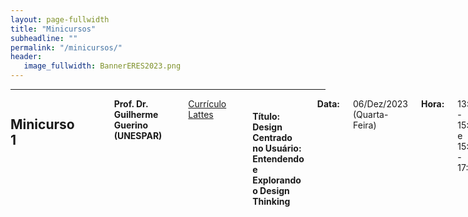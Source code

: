 ```yaml
---
layout: page-fullwidth
title: "Minicursos"
subheadline: ""
permalink: "/minicursos/"
header:
   image_fullwidth: BannerERES2023.png
---
```


<hr>

<div class="small-12 large-4  columns" >	

<div class="medium-16 columns" id="minicurso_1">
	<h2>Minicurso 1</h2>
    <img src="https://eres-sbc-br.github.io/eres2023/images/guerino.jpeg" alt="" align="center"><br>
    <b>Prof. Dr. Guilherme Guerino (UNESPAR)</b><br>		
	<a href="http://lattes.cnpq.br/1509833195572488" target="_blank">Currículo Lattes</a><br>		
	<h4>Título: Design Centrado no Usuário: Entendendo e Explorando o Design Thinking</h4>		
	<b>Data:</b> 06/Dez/2023 (Quarta-Feira) <br>
	<b>Hora:</b> 13:30 - 15:00 e 15:30 - 17:00<br>
	<br>
	<p><b>Resumo: </b>O minicurso é uma jornada exploradora pelo universo do Design Thinking, uma abordagem para a solução de problemas complexos e a geração de ideias criativas focadas no usuário. Neste minicurso, os participantes serão conduzidos pelas etapas fundamentais do Design Thinking, explorando técnicas de empatia, ideação e prototipagem. Ao longo de 3 horas de aprendizado prático e interativo, os alunos desenvolverão habilidades para identificar desafios, compreender as necessidades do usuário e criar soluções.</p>
	<br>
	<p><b>Bio: Guilherme Corredato Guerino é Doutor em Ciência da Computação pela UEM, professor da Universidade Estadual do Paraná e UX Researcher no Núcleo de Excelência em Tecnologias Sociais. Sua área de interesse é a Interação Humano-Computador (IHC), conduzindo pesquisas acadêmicas sobre o tópico há mais de 6 anos. Também possui interesse na aplicação prática de IHC na indústria de software, mais precisamente nos trabalhos envolvendo User eXperience (UX).</b></p>
</div>	


<div class="medium-16 columns" id="minicurso_2">
	<h2>Minicurso 2</h2>
      <img src="https://eres-sbc-br.github.io/eres2023/images/lilian.jpeg" alt="" align="center"><br>
      <b>Prof. Dra. Lilian Scatalon (UEM)</b><br>		
  <a href="http://lattes.cnpq.br/0476710385880829" target="_blank">Currículo Lattes</a><br>		
  <h4>Título: Teste de Software...</h4>		
  <b>Data:</b> 06/Dez/2023 (Quarta-Feira) <br>
  <b>Hora:</b> 13:30 - 15:00 e 15:30 - 17:00<br>
  <br>
  <p><b>Resumo: ....</b></p>
  <br>
  <p><b>Bio: ...</b></p>
</div>	



<div class="medium-16 columns" id="minicurso_3">
<h2>Minicurso 3</h2>
      <img src="https://eres-sbc-br.github.io/eres2023/images/nelson.jpeg" alt="" align="center"><br>
      <b>Prof. Dr. Nelson Tenório Jr. (UEM)</b><br>		
  <a href="" target="_blank">Currículo Lattes</a><br>		
  <h4>Título: DevOps</h4>		
  <b>Data:</b> 07/Dez/2023 (Quinta-Feira) <br>
  <b>Hora:</b> 13:30 - 15:00 e 15:30 - 17:00<br>
  <br>
  <p><b>Resumo:</b></p>
  <br>
  <p><b>Bio:</b></p>
</div>	
<p>&nbsp;</p>



<div class="medium-16 columns" id="minicurso_4">
	<h2>Minicurso 4</h2>
      <img src="https://eres-sbc-br.github.io/eres2023/images/semfoto.jpg" alt="" align="center"><br>
      <b>XXXxxxxxx</b><br>		
  <a href="" target="_blank">Currículo Lattes</a><br>		
  <h4>Título: </h4>		
  <b>Data:</b> 07/Dez/2023 (Quinta-Feira) <br>
  <b>Hora:</b> 13:30 - 15:00 e 15:30 - 17:00<br>
  <br>
  <p><b>Resumo:</b></p>
  <br>
  <p><b>Bio:</b></p>
</div>	
<p>&nbsp;</p>



<div class="medium-16 columns" id="minicurso_5">
<h2>Minicurso 5</h2>
      <img src="https://eres-sbc-br.github.io/eres2023/images/semfoto.jpg" alt="" align="center"><br>
      <b>XXXxxxxxx</b><br>		
  <a href="" target="_blank">Currículo Lattes</a><br>		
  <h4>Título: </h4>		
  <b>Data:</b> 08/Dez/2023 (Sexta-Feira) <br>
  <b>Hora:</b> 13:30 - 15:00 e 15:30 - 17:00<br>
  <br>
  <p><b>Resumo:</b></p>
  <br>
  <p><b>Bio:</b></p>
</div>	
<p>&nbsp;</p>



<div class="medium-16 columns" id="minicurso_6">
<h2>Minicurso 6</h2>
      <img src="https://eres-sbc-br.github.io/eres2023/images/semfoto.jpg" alt="" align="center"><br>
      <b>XXXxxxxxx</b><br>		
  <a href="" target="_blank">Currículo Lattes</a><br>		
  <h4>Título: </h4>		
  <b>Data:</b> 08/Dez/2023 (Sexta-Feira) <br>
  <b>Hora:</b> 13:30 - 15:00 e 15:30 - 17:00<br>
  <br>
  <p><b>Resumo:</b></p>
  <br>
  <p><b>Bio:</b></p>
</div>	
<p>&nbsp;</p>

</div>

<!--

	<div class="row t30" id="minicurso_2">
<h2>Minicurso 2</h2>
<div class="medium-16 columns">
      <img src="https://eres-sbc-br.github.io/eres2023/images/minicurso-cesar.png" alt="" align="center" style="height: 250px"><br>
      <b>Cesar Betoni</b><br>		
  <a href="https://lattes.cnpq.br/4299035159922781" target="_blank">Currículo Lattes</a><br>		
  <h4>Título: Princípios de design de experiência do usuário (UX Design)</h4>		
  <b>Data:</b> 18/Out/2022 (Terça-Feira) <br>
  <b>Hora:</b> 14:00 - 17:30 <br>
  <br>
  <p><b>Resumo:</b>O trabalho de UX Designer foca na construção de produtos através de um processo centrado na pessoa usuária, removendo fricções e melhorando fluxos para que a pessoa realize seus objetivos de forma intuitiva e eficiente. O objetivo será focar em processos de design para escala com boas práticas e facilidades para manutenção, aliado a uma prática de teste de usabilidade.</p>
  <br>
  <p><b>Bio:</b>Cesar Betoni é UX Designer no Farmácias APP - by Grupo SC, desenha interfaces desde 2014 e é bacharel em Artes Visuais - Multimídia pela UNOPAR - PR.</p>
</div>	
<p>&nbsp;</p>
	
		<div class="row t30" id="minicurso_3">
<h2>Minicurso 3</h2>
<div class="medium-16 columns">
      <img src="https://eres-sbc-br.github.io/eres2023/images/minicurso-veber.png" alt="" align="center"><br>
      <b>Filipe Guilherme Veber</b><br>				
  <h4>Título: Flutter: O que é, onde vive, o que come? + Show me the Code: Uma visão prática do Flutter e do Dart</h4>		
  <b>Data:</b> 19/Out/2022 (Quarta-Feira) <br>
  <b>Hora:</b> 14:00 - 17:30 <br>
  <br>
  <p><b>Resumo:</b>Flutter é um framework cross-platform criado pela Google que começou com a proposta de ser utilizado para desenvolvimento móvel. Hoje, com suporte para Web, Desktop e sistemas embarcados, conceitos como Responsividade e Adaptabilidade ganham ainda mais destaque e importância. Vamos ver como podemos unir estes conceitos e como rodar nosso app em várias plataformas utilizando o mesmo código base do Flutter.</p>
  <br>
  <p><b>Bio:</b>Desde 2013 trabalhando na área de TI, já atuei na parte de front-end, back-end, desktop e mobile. Atualmente trabalho na ZipDev, empresa que atua na área de outsourcing de profissionais LATAM para empresas do Canadá e Estados Unidos. Há alguns meses venho pegando gosto de desenvolver aplicativos móveis novamente, porém, dessa vez, utilizando o Flutter, tecnologia criada pela Google.</p>
</div>	
<p>&nbsp;</p>

			<div class="row t30" id="minicurso_4">
<h2>Minicurso 4</h2>
<div class="medium-16 columns">
      <img src="https://eres-sbc-br.github.io/eres2023/images/foto-raphael.jpg" alt="" align="center" style="height: 250px"><br>
      <b>Raphael Dias</b><br>		
	
  <h4>Título: Do código à produção: Desenvolvimento moderno orientado a uma plataforma ALM</h4>		
  <b>Data:</b> 20/Out/2022 (Quinta-Feira) <br>
  <b>Hora:</b> 14:00 - 17:30 <br>
  <br>
  <p><b>Resumo:</b>Neste treinamento, vamos conhecer como uma plataforma ALM apoia no desenvolvimento de um software, passando por todas as fases, desde a construção do código até a entrega em produção, de forma automatizada e com todo o rastreamento das tarefas que foram necessárias para a solução acontecer.</p>
  <br>
  <p><b>Bio:</b>Raphael Dias é formado em Análise e Desenvolvimento de Sistemas e pós graduado em Engenharia e Arquitetura de Software. Desenvolve software há mais de 15 anos, sempre focado nas melhores práticas de programação. Entusiasta de testes de software e orientação a objetos, hoje atua como Principal Software Architect da AMcom, apoiando os demais arquitetos em suas demandas, bem como contratações, treinamentos e soluções para os mais diversos clientes.</p>
</div>	
<p>&nbsp;</p>
	
				<div class="row t30" id="minicurso_5">
<h2>Minicurso 5</h2>
<div class="medium-16 columns">
      <img src="https://eres-sbc-br.github.io/eres2023/images/foto-luiz.jpeg" alt="" align="center"><br>
      <b>Luiz Antonio Santana da Silva </b><br>		
  <a href="http://lattes.cnpq.br/9951007059425516" target="_blank">Currículo Lattes</a><br>		
  <h4>Título: Desenvolvendo soluções usando low code com o X Platform</h4>		
  <b>Data:</b> 20/Out/2022 (Quinta-Feira) <br>
  <b>Hora:</b> 14:00 - 17:30 <br>
  <br>
  <p><b>Resumo:</b>Neste minicurso vamos mostrar como é possível desenvolver uma solução completa para automação de processos de negócio de forma integrada usando ferramentas low code de forma rápida e sem complexidade.</p>
  <br>
  <p><b>Bio:</b>Graduado em Ciência da Computação pela UNISUL, Pós-graduado em Gestão Empresarial, MBA Em Estratégias Cooperativas com ênfase em Negócios e Finanças. Certificações: TKP, SFPC, TEAM LEADER. Já atuou como desenvolver, analista de sistemas, Product Owner e Squad Leader. Atualmente ocupa o cargo de Coordenador de Tecnologia no time da Pesquisa e Arquitetura da Senior Sistemas.</p>
</div>	
<p>&nbsp;</p>


</div>
	
	
	
	

<!--
<div class="row t30" id="minitalk_1">
<h2>Mini-talk da Indústria 1 : Zallpy Digital</h2>

<div class="medium-16 columns">
      <img src="{{ site.urlimg }}mikael.png" alt="" align="center"><br>
      <b>Mikael Noramberg</b><br>      
  <a href="https://www.linkedin.com/in/mikaelnoremberg/" target="_blank">Linkedin</a><br>		
  <h4>Título: Transformação Digital na BMW</h4><br>		
  <b>Data:</b> 01/Dez/2021 (Quarta-Feira) <br>
  <b>Hora:</b> 20:30 - 21:00 <br>
  <br>
  <p><b>Resumo:</b> Como a BMW se posicionou para continuar inovando no mundo.</p>
  <br><br>
  <p><b>Bio:</b> Profissional com 16 anos de experiência em empresa multinacional com grandes projetos implementados na área de inovação, ferramentas ágeis e desenvolvimento de pessoas, melhorando o resultado dos negócios sempre com foco na gestão e desenvolvimento de talentos, e inclusão da diversidade nas organizações. Atualmente como Líder de Operações da Zallpy na BMW.</p>
  </div>
</div>


<div class="row t30" id="minitalk_2">
<h2>Mini-talk da Indústria 2 : IPM Sistemas</h2>

<div class="medium-16 columns">
      <img src="{{ site.urlimg }}marco-butzke.jpg" alt="" align="center"><br>
      <b>Marco Aurélio Butzke</b><br>
      Coordenador do Núcleo de Data Science - IPM Sistemas<br>
  <a href="https://www.linkedin.com/in/marco-aur%C3%A9lio-butzke-butzke-772b5a127/" target="_blank">Linkedin</a><br>		
  <h4>Título: IPM Sistemas:  A Engenharia de Software em um Ecossistema Data Science para Cidades Inteligentes</h4><br>		
  <b>Data:</b> 01/Dez/2021 (Quarta-Feira) <br>
  <b>Hora:</b> 21:00 - 21:30 <br>
  <br>
  <p><b>Resumo:</b> Em um mundo focado em smarts cities e com o desafio de avaliar as ferramentas adequadas para construir um ecossistema de data science para implantar soluções inteligentes, o núcleo de data science buscou encontrar alternativas viáveis para atender ao volume e variabilidade dos dados e gerar velocidade necessária para atender os cidadãos por meio dos sistemas da IPM. A criação do ecossistema para data science possibilita integrar informações inteligentes ao processo de negócio do ERP e se consolida como base para o uso de soluções IoT migrando de forma natural de um Big Data para um Data Lake. Neste contexto, os processos de Engenharia de Software são fundamentais para consolidar a base de conhecimento e aplicação de modelo de inteligência que servirão para auxiliar no processo de tomada de decisão dos gestores públicos.</p>
  <br><br>
  <p><b>Bio:</b> Atualmente coordena o núcleo de data science na área de pesquisa e tecnologia da IPM Sistemas e atua como professor no curso de sistemas de informação nas disciplinas de banco de dados e data science na Unidavi. Leciona em cursos de graduação desde 1997 com formação de doutorado na área de Administração na Univali em processos de tomada de decisão com publicações em eventos como EURAM e AOM e revista científica IJIL. Também é mestre na área de sistemas de informação pela UFSC.</p>
  </div>
</div>

<div class="row t30" id="minitalk_3">
<h2>Mini-talk da Indústria 3 : AmbevTech</h2>

<div class="medium-16 columns">
      <img src="{{ site.urlimg }}boccaletti.jpg" alt="" align="center"><br>
      <b>Paulo Cezar Boccaletti Junior </b><br>
      AmbevTech<br>
  <a href="https://www.linkedin.com/in/paulo-boccaletti/" target="_blank">Linkedin</a><br>		
  <h4>Título: Design de Código</h4><br>		
  <b>Data:</b> 01/Dez/2021 (Quarta-Feira) <br>
  <b>Hora:</b> 21:30 - 21:45 <br>
  <br>
  <p><b>Resumo:</b> a definir.</p>
  <br><br>
  <p><b>Bio:</b> Resolvedor de problemas na Ambev Tech e Coordenador nos maiores eventos de TI do Brasil, como The Developers Conference, Campus Party, Jornada Summit e Cloud Conference Day. Utilizo Gestão Ágil para obtenção de times de alta performance e ajudo profissionais de TI a evoluírem em suas carreiras.</p>
  </div>
</div>

<div class="row t30" id="palestra_b">
<h2>Palestra B</h2>
	<div class="medium-16 columns">
        <img src="{{ site.urlimg }}wangham.jpg" alt="" align="center"><br>
        <b>Profa. Dra. Michelle Silva Wangham (UNIVALI)</b><br>		
		<a href="http://lattes.cnpq.br/7913302545613108" target="_blank">Currículo Lattes</a><br>		
		<h4>Título: Desafios e Oportunidades Decorrentes da Lei Geral de Proteção de Dados Pessoais (LGPD) para a Área de Engenharia de Software</h4><br>		
		<b>Data:</b> 02/Dez/2021 (Quinta-Feira) <br>
		<b>Hora:</b> 19:00 - 20:30 <br>
		<br>
		<p><b>Resumo:</b> A transformação digital está baseada em um rica cultura orientada a dados, por consequência, há uma demanda urgente por proteção de dados pessoais. Esta transformação coloca os dados no centro e o titular dos dados é quem decide como será atendido e autoriza quais informações podem ser usadas. Nesse sentido, é necessário mais transparência, inteligência, segurança, ética e conformidade com a LGPD para usar estes dados. Nesta palestra, analisaremos como as empresas brasileiras estão se preparando para Agosto de 2020. Quais as dores e desafios das empresas de software na Jornada da Adequação à LGPD. Em um formato interativo, discutiremos como as tecnologias emergentes como blockchain, IA, Big Data, Crowdsensing, reconhecimento facial, entre outras podem ser usadas sem comprometer a privacidade dos titulares dos dados. Por fim, mapearemos as oportunidades de pesquisa e de novos negócios para a área de Engenharia de Software.</p>
		<br><br>
		<p><b>Bio:</b> Michelle S. Wangham é professora na Universidade do Vale do Itajaí (UNIVALI). Possui doutorado em Engenharia Elétrica na Universidade Federal de Santa Catarina (UFSC). Atualmente, é membro do Laboratório de Sistemas Embarcados e Distribuídos (LSED) da Univali, coordena o Comitê Técnico de Gestão de Identidade da RNP e o serviço para experimentação em gestão de identidade - GIdLab da RNP. Seus principais tópicos de interesse são segurança e privacidade em sistemas distribuídos e gestão de identidades.</p>
    </div>
</div>

<div class="row t30" id="palestra_c">
<h2>Palestra C</h2>
	<div class="medium-16 columns">
        <img src="{{ site.urlimg }}isidro.jpg" alt="" align="center"><br>
        <b>Professor Isidro</b><br>		
		<a href="https://www.linkedin.com/in/professor-isidro-phd-8a85a979" target="_blank">Linkedin</a><br>
    <a href="https://www.professorisidro.com.br/"	target="_blank">https://www.professorisidro.com.br/</a><br>
		<h4>Título: Levei a Faculdade daquele jeito. E agora?</h4><br>		
		<b>Data:</b> 02/Dez/2021 (Quinta-Feira) <br>
		<b>Hora:</b> 20:30 - 22:00 <br>
		<br>
		<p><b>Resumo:</b> Quantas e quantas vezes na graduação nós nos deparamos com matérias ou assuntos que pensamos "não fazer a menor ideia porque estudamos". Pois bem muitos assuntos que achamos até inúteis durante a graduação podem e irão efetivamente fazer diferença na sua vida profissional.</p>
		<br><br>
		<p><b>Bio:</b> Francisco Isidro Massetto é professor universitário da UFABC, palestrante e pesquisador. Desenvolve trabalhos junto à comunidade de desenvolvedores a fim de fortalecer fundamentos e aplicações práticas de conceitos, formando melhores profissionais para atuarem no mercado de trabalho. Em suas redes sociais (YouTube e Instagram ) ministra cursos e palestras virtuais para ajudar principalmente a galera que está iniciando na carreira.</p>
    </div>
</div>

<div class="row t30" id="palestra_d">
<h2>Palestra D</h2>
	<div class="medium-16 columns">
        <img src="{{ site.urlimg }}kalinowski.jpg" alt="" align="center"><br>
        <b>Prof. Dr. Marcos Kalinowski (PUC-RIO)</b><br>		
		<a href="http://lattes.cnpq.br/1095304607841635" target="_blank">Currículo Lattes</a><br>		
		<h4>Título: Engenharia de Sistemas de Software Inteligentes</h4><br>		
		<b>Data:</b> 03/Dez/2021 (Sexta-Feira) <br>
		<b>Hora:</b> 19:00 - 20:30 <br>
		<br>
		<p><b>Resumo:</b> A palestra envolverá uma discussão a respeito de abordagens para Engenharia de Sistemas de Software Inteligentes. Serão abordados conceitos de BizDev, DevOps, DataOps, MLOps e Experimentação Contínua. Também será abordado o desenvolvimento ágil de aplicações de ciência de dados com Lean R&D e boas práticas de Engenharia de Software que devem ser empregadas neste contexto.</p>
		<br><br>
		<p><b>Bio:</b> Professor do Quadro Principal e Coordenador de Pós-Graduação do Departamento de Informática da PUC-Rio. Coordena o Software Science Lab do Departamento de Informática, onde orienta pesquisas de mestrado e doutorado nas áreas de Engenharia de Software e Ciência de Dados. Atua como um dos coordenadores na iniciativa de transformação digital ExACTa PUC-Rio. Atuou mais de 10 anos na indústria de software, desempenhando as funções de desenvolvedor, gerente, consultor e diretor. Forneceu treinamentos e consultorias em Engenharia de Software para diversas empresas de dentro e de fora do país. É Senior Advisor e avaliador líder do programa nacional <a href="http://mps.br/" target="_blank">MPS.BR</a> e conduziu avaliações oficiais de processos em dezenas de empresas de software Brasileiras. Tem publicado regularmente nos principais periódicos e conferências da área de Engenharia de Software. É membro da ISERN (International Software Engineering Research Network), principal comunidade internacional de pesquisa em Engenharia de Software Experimental. Está ativo em colaborações internacionais de pesquisa. Mais informações (incluindo cópias gratuitas de todas as publicações científicas) podem ser encontradas em <a href="http://www.inf.puc-rio.br/~kalinowski" target="_blank">http://www.inf.puc-rio.br/~kalinowski</a>.</p>
    </div>
</div>
-->

